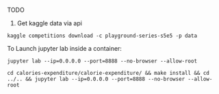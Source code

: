 TODO

1. Get kaggle data via api

```
kaggle competitions download -c playground-series-s5e5 -p data
```

To Launch jupyter lab inside a container:

```
jupyter lab --ip=0.0.0.0 --port=8888 --no-browser --allow-root
```

```
cd calories-expenditure/calorie-expenditure/ && make install && cd ../.. && jupyter lab --ip=0.0.0.0 --port=8888 --no-browser --allow-root
```
